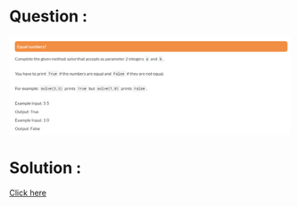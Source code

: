 # Question :
![equal numbers](https://github.com/prabhu30/coding/blob/main/Edyst/Python%20-%20Intro%20to%20Advanced/46_equal%20numbers/image.png)

# Solution :
[Click here](https://github.com/prabhu30/coding/blob/main/Edyst/Python%20-%20Intro%20to%20Advanced/46_equal%20numbers/solution.py)
